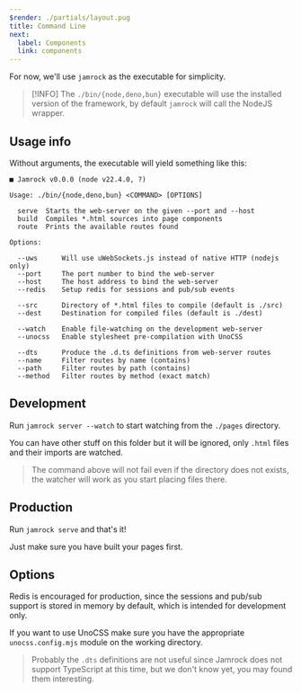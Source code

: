 ```yaml
---
$render: ./partials/layout.pug
title: Command Line
next:
  label: Components
  link: components
---
```


For now, we'll use `jamrock` as the executable for simplicity.

> [!INFO]
> The `./bin/{node,deno,bun}` executable will use the installed version of the framework,
> by default `jamrock` will call the NodeJS wrapper.

## Usage info

Without arguments, the executable will yield something like this:

```text
■ Jamrock v0.0.0 (node v22.4.0, ?)

Usage: ./bin/{node,deno,bun} <COMMAND> [OPTIONS]

  serve  Starts the web-server on the given --port and --host
  build  Compiles *.html sources into page components
  route  Prints the available routes found

Options:

  --uws      Will use uWebSockets.js instead of native HTTP (nodejs only)
  --port     The port number to bind the web-server
  --host     The host address to bind the web-server
  --redis    Setup redis for sessions and pub/sub events

  --src      Directory of *.html files to compile (default is ./src)
  --dest     Destination for compiled files (default is ./dest)

  --watch    Enable file-watching on the development web-server
  --unocss   Enable stylesheet pre-compilation with UnoCSS

  --dts      Produce the .d.ts definitions from web-server routes
  --name     Filter routes by name (contains)
  --path     Filter routes by path (contains)
  --method   Filter routes by method (exact match)
```

## Development

Run `jamrock server --watch` to start watching from the `./pages` directory.

You can have other stuff on this folder but it will be ignored, only `.html` files and their imports are watched.

> The command above will not fail even if the directory does not exists,
> the watcher will work as you start placing files there.

## Production

Run `jamrock serve` and that's it!

Just make sure you have built your pages first.

## Options

Redis is encouraged for production, since the sessions and pub/sub support is
stored in memory by default, which is intended for development only.

If you want to use UnoCSS make sure you have the appropriate `unocss.config.mjs`
module on the working directory.

> Probably the `.dts` definitions are not useful since Jamrock does not support TypeScript
> at this time, but we don't know yet, you may found them interesting.
